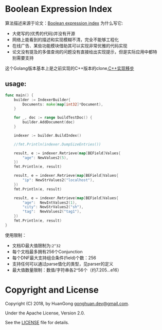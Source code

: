 # Boolean Expression Index

算法描述来源于论文：[Boolean expression index](https://theory.stanford.edu/~sergei/papers/vldb09-indexing.pdf)
为什么写它:
- 大佬写的(优秀的代码)并没有开源
- 网络上能看到的描述和实现模糊不清，完全不能够工程化
- 在线广告、某些功能模块借助其可以实现非常优雅的代码实现
- 论文没有提及的多值查询的问题没有直接给出实现提示，但是实际应用中都特别需要支持

这个Golang版本基本上是之前实现的C++版本的clone,[C++实现移步](https://github.com/echoface/ltio/blob/master/components/boolean_indexer)

## usage:

```go
func main() {
    builder := IndexerBuilder{
        Documents: make(map[int32]*Document),
    }

    for _, doc := range buildTestDoc() {
        builder.AddDocument(doc)
    }

    indexer := builder.BuildIndex()

    //fmt.Println(indexer.DumpSizeEntries())

    result, e := indexer.Retrieve(map[BEField]Values{
        "age": NewValues2(5),
    })
    fmt.Println(e, result)

    result, e = indexer.Retrieve(map[BEField]Values{
        "ip": NewStrValues2("localhost"),
    })
    fmt.Println(e, result)

    result, e = indexer.Retrieve(map[BEField]Values{
        "age":  NewIntValues2(1),
        "city": NewStrValues2("sh"),
        "tag":  NewValues2("tag1"),
    })
    fmt.Println(e, result)
}
```

使用限制：
- 文档ID最大值限制为:`2^32`
- 每个文档最多拥有256个Conjunction
- 每个DNF最大支持组合条件(field)个数：256
- 支持任何可以通过parse值化的类型，见parser的定义
- 最大值数量限制：数值/字符串各2^56个（约7.205...e16）

# Copyright and License

Copyright (C) 2018, by HuanGong [gonghuan.dev@gmail.com](mailto:gonghuan.dev@gmail.com).

Under the Apache License, Version 2.0.

See the [LICENSE](LICENSE) file for details.
